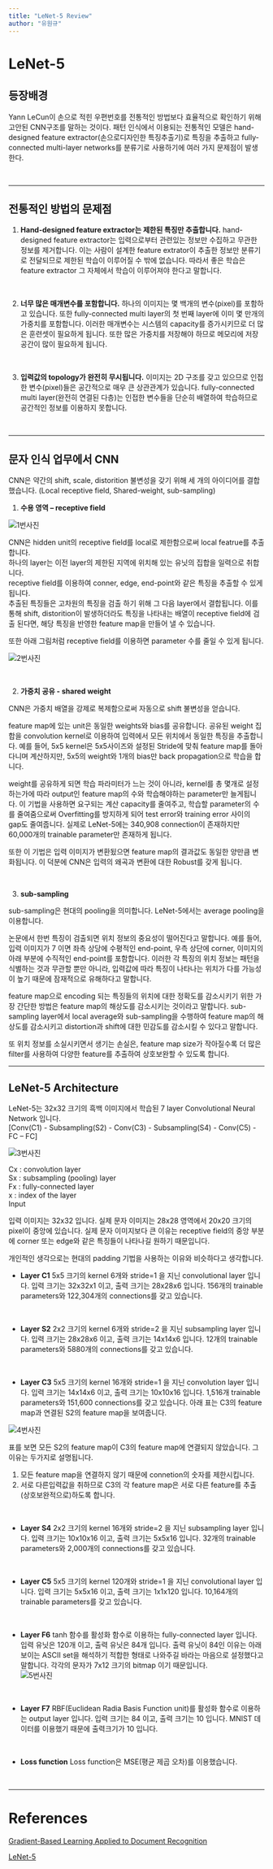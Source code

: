 ```yaml
---
title: "LeNet-5 Review"
author: "유원규"
---
```


# LeNet-5  


## 등장배경

Yann LeCun이 손으로 적힌 우편번호를 전통적인 방법보다 효율적으로 확인하기 위해 고안된 CNN구조를 말하는 것이다.  패턴 인식에서 이용되는 전통적인 모델은 hand-designed feature extractor(손으로디자인한 특징추출기)로 특징을 추출하고 fully-connected multi-layer networks를 분류기로 사용하기에 여러 가지 문제점이 발생한다.  

<br>

---

## 전통적인 방법의 문제점  

1. **Hand-designed feature extractor는 제한된 특징만 추출합니다.**
hand-designed feature extractor는 입력으로부터 관련있는 정보만 수집하고 무관한 정보를 제거합니다. 이는 사람이 설계한 feature extrator이 추출한 정보만 분류기로 전달되므로 제한된 학습이 이루어질 수 밖에 없습니다. 따라서 좋은 학습은 feature extractor 그 자체에서 학습이 이루어져야 한다고 말합니다.  

<br>


2. **너무 많은 매개변수를 포함합니다.**
하나의 이미지는 몇 백개의 변수(pixel)를 포함하고 있습니다. 또한 fully-connected multi layer의 첫 번째 layer에 이미 몇 만개의 가중치를 포함합니다. 이러한 매개변수는 시스템의 capacity를 증가시키므로 더 많은 훈련셋이 필요하게 됩니다. 또한 많은 가중치를 저장해야 하므로 메모리에 저장공간이 많이 필요하게 됩니다.  

<br>

3. **입력값의 topology가 완전히 무시됩니다.**
이미지는 2D 구조를 갖고 있으므로 인접한 변수(pixel)들은 공간적으로 매우 큰 상관관계가 있습니다. fully-connected multi layer(완전히 연결된 다층)는 인접한 변수들을 단순히 배열하여 학습하므로 공간적인 정보를 이용하지 못합니다.  

<br>

---

## 문자 인식 업무에서 CNN  

CNN은 약간의 shift, scale, distorition 불변성을 갖기 위해 세 개의 아이디어를 결합했습니다. (Local receptive field, Shared-weight, sub-sampling)  

1. **수용 영역 – receptive field**  

![1번사진](https://user-images.githubusercontent.com/83005178/170997449-469797ee-ef14-4ffe-b34e-74d61b89fc18.png)


CNN은 hidden unit의 receptive field를 local로 제한함으로써 local featrue를 추출합니다.  
하나의 layer는 이전 layer의 제한된 지역에 위치해 있는 유닛의 집합을 일력으로 취합니다.  
receptive field를 이용하여 conner, edge, end-point와 같은 특징을 추출할 수 있게 됩니다.  
추출된 특징들은 고차원의 특징을 검출 하기 위해 그 다음 layer에서 결합됩니다.
이를 통해 shift, distorition이 발생하더라도 특징을 나타내는 배열이 receptive field에 검출 된다면, 해당 특징을 반영한 feature map을 만들어 낼 수 있습니다.

또한 아래 그림처럼 receptive field를 이용하면 parameter 수를 줄일 수 있게 됩니다.  

![2번사진](https://user-images.githubusercontent.com/83005178/170997459-7eff7807-62bc-436f-879c-e73656f15254.png)  

<br>

2. **가중치 공유 - shared weight**  

CNN은 가중치 배열을 강제로 복제함으로써 자동으로 shift 불변성을 얻습니다.  

feature map에 있는 unit은 동일한 weights와 bias를 공유합니다. 공유된 weight 집합을 convolution kernel로 이용하여 입력에서 모든 위치에서 동일한 특징을 추출합니다. 예를 들어, 5x5 kernel은 5x5사이즈와 설정된 Stride에 맞춰 feature map를 돌아다니며 계산하지만, 5x5의 weight와 1개의 bias만 back propagation으로 학습을 합니다.  

weight를 공유하게 되면 학습 파라미터가 느는 것이 아니라, kernel를 총 몇개로 설정하는가에 따라 output인 feature map의 수와 학습해야하는 parameter만 늘게됩니다. 이 기법을 사용하면 요구되는 계산 capacity를 줄여주고, 학습할 parameter의 수를 줄여줌으로써 Overfitting를 방지하게 되어 test error와 training error 사이의 gap도 줄여줍니다. 실제로 LeNet-5에는 340,908 connection이 존재하지만 60,000개의 trainable parameter만 존재하게 됩니다.  

또한 이 기법은 입력 이미지가 변환됬으면 feature map의 결과값도 동일한 양만큼 변화됩니다. 이 덕분에 CNN은 입력의 왜곡과 변환에 대한 Robust를 갖게 됩니다.  

<br>

3. **sub-sampling**

sub-sampling은 현대의 pooling을 의미합니다. LeNet-5에서는 average pooling을 이용합니다.  

논문에서 한번 특징이 검출되면 위치 정보의 중요성이 떨어진다고 말합니다. 예를 들어, 입력 이미지가 7 이면 좌측 상당에 수평적인 end-point, 우측 상단에 corner, 이미지의 아래 부분에 수직적인 end-point를 포함합니다. 이러한 각 특징의 위치 정보는 패턴을 식별하는 것과 무관할 뿐만 아니라, 입력값에 따라 특징이 나타나는 위치가 다를 가능성이 높기 때문에 잠재적으로 유해하다고 말합니다.  

feature map으로 encoding 되는 특징들의 위치에 대한 정확도를 감소시키기 위한 가장 간단한 방법은 feature map의 해상도를 감소시키는 것이라고 말합니다. sub-sampling layer에서 local average와 sub-sampling을 수행하여 feature map의 해상도를 감소시키고 distortion과 shift에 대한 민감도를 감소시킬 수 있다고 말합니다.  

또 위치 정보를 소실시키면서 생기는 손실은, feature map size가 작아질수록 더 많은 filter를 사용하여 다양한 feature를 추출하여 상호보완할 수 있도록 합니다.  

---  

## LeNet-5 Architecture  


LeNet-5는 32x32 크기의 흑백 이미지에서 학습된 7 layer Convolutional Neural Network 입니다.  
[Conv(C1) - Subsampling(S2) - Conv(C3) - Subsampling(S4) - Conv(C5) - FC – FC]  

![3번사진](https://user-images.githubusercontent.com/83005178/170998150-4b27813f-07de-47bb-9a49-dd2fb881dee4.png)  

Cx : convolution layer  
Sx : subsampling (pooling) layer  
Fx : fully-connected layer  
x : index of the layer  
Input  

입력 이미지는 32x32 입니다. 실제 문자 이미지는 28x28 영역에서 20x20 크기의 pixel이 중앙에 있습니다. 실제 문자 이미지보다 큰 이유는 receptive field의 중앙 부분에 corner 또는 edge와 같은 특징들이 나타나길 원하기 때문입니다.  

개인적인 생각으로는 현대의 padding 기법을 사용하는 이유와 비슷하다고 생각합니다.  

- **Layer C1**
5x5 크기의 kernel 6개와 stride=1 을 지닌 convolutional layer 입니다.
입력 크기는 32x32x1 이고, 출력 크기는 28x28x6 입니다.
156개의 trainable parameters와 122,304개의 connections를 갖고 있습니다.  
<br>

- **Layer S2**
2x2 크기의 kernel 6개와 stride=2 을 지닌 subsampling layer 입니다.
입력 크기는 28x28x6 이고, 출력 크기는 14x14x6 입니다.
12개의 trainable parameters와 5880개의 connections를 갖고 있습니다.  
<br>

- **Layer C3**
5x5 크기의 kernel 16개와 stride=1 을 지닌 convolution layer 입니다.
입력 크기는 14x14x6 이고, 출력 크기는 10x10x16 입니다.
1,516개 trainable parameters와 151,600 connections를 갖고 있습니다. 
아래 표는 C3의 feature map과 연결된 S2의 feature map을 보여줍니다.  

![4번사진](https://user-images.githubusercontent.com/83005178/170998439-ec242e11-cd57-40a0-8f3c-51502be1745f.png)


표를 보면 모든 S2의 feature map이 C3의 feature map에 연결되지 않았습니다.
그 이유는 두가지로 설명됩니다.  
1. 모든 feature map을 연결하지 않기 때문에 connetion의 숫자를 제한시킵니다.
2. 서로 다른입력값을 취하므로 C3의 각 feature map은 서로 다른 feature를 추출(상호보완적으로)하도록 합니다.  
<br>

- **Layer S4**
2x2 크기의 kernel 16개와 stride=2 을 지닌 subsampling layer 입니다.
입력 크기는 10x10x16 이고, 출력 크기는 5x5x16 입니다.
32개의 trainable parameters와 2,000개의 connections를 갖고 있습니다.  
<br>

- **Layer C5**
5x5 크기의 kernel 120개와 stride=1 을 지닌 convolutional layer 입니다.
입력 크기는 5x5x16 이고, 출력 크기는 1x1x120 입니다.
10,164개의 trainable parameters를 갖고 있습니다.  
<br>

- **Layer F6**
tanh 함수를 활성화 함수로 이용하는 fully-connected layer 입니다.
입력 유닛은 120개 이고, 출력 유닛은 84개 입니다. 
출력 유닛이 84인 이유는 아래 보이는 ASCII set을 해석하기 적합한 형태로 나와주길 바라는 마음으로 설정했다고 말합니다. 각각의 문자가 7x12 크기의 bitmap 이기 때문입니다.  
![5번사진](https://user-images.githubusercontent.com/83005178/170998601-7e105d14-3316-480a-930e-915f70450180.png)  

<br>


- **Layer F7**
RBF(Euclidean Radia Basis Function unit)를 활성화 함수로 이용하는 output layer 입니다.
입력 크기는 84 이고, 출력 크기는 10 입니다.
MNIST 데이터를 이용했기 때문에 출력크기가 10 입니다.  
<br>

- **Loss function**
Loss function은 MSE(평균 제곱 오차)를 이용했습니다.  
<br>

---

# **References**

[Gradient-Based Learning Applied to Document Recognition](http://vision.stanford.edu/cs598_spring07/papers/Lecun98.pdf)

[LeNet-5](https://arclab.tistory.com/150)

